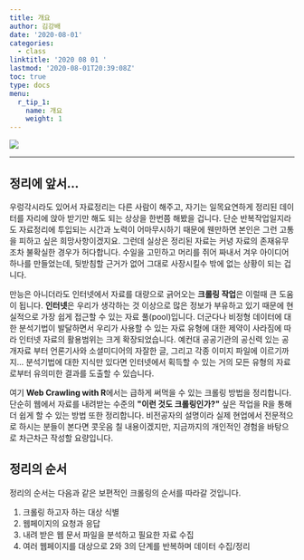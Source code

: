 ```yaml
---
title: 개요
author: 김강배
date: '2020-08-01'
categories:
  - class
linktitle: '2020 08 01 '
lastmod: '2020-08-01T20:39:08Z'
toc: true
type: docs
menu:
  r_tip_1:
    name: 개요
    weight: 1
---
```

![](https://user-images.githubusercontent.com/30010992/89122878-fe867980-d505-11ea-812f-50da4890223b.png)

---

## **정리에 앞서...**

우렁각시라도 있어서 자료정리는 다른 사람이 해주고, 자기는 일목요연하게 정리된 데이터를 자리에 앉아 받기만 해도 되는 상상을 한번쯤 해봤을 겁니다. 단순 반복작업일지라도 자료정리에 투입되는 시간과 노력이 어마무시하기 때문에 웬만하면 본인은 그런 고통을 피하고 싶은 희망사항이겠지요. 그런데 실상은 정리된 자료는 커녕 자료의 존재유무조차 불확실한 경우가 허다합니다. 수일을 고민하고 머리를 쥐어 짜내서 겨우 아이디어 하나를 만들었는데, 뒷받침할 근거가 없어 그대로 사장시킬수 밖에 없는 상황이 되는 겁니다. 

만능은 아니더라도 인터넷에서 자료를 대량으로 긁어오는 **크롤링 작업**은 이럴때 큰 도움이 됩니다. **인터넷**은 우리가 생각하는 것 이상으로 많은 정보가 부유하고 있기 때문에 현실적으로 가장 쉽게 접근할 수 있는 자료 풀(pool)입니다. 더군다나 비정형 데이터에 대한 분석기법이 발달하면서 우리가 사용할 수 있는 자료 유형에 대한 제약이 사라짐에 따라 인터넷 자료의 활용범위는 크게 확장되었습니다. 예컨대 공공기관의 공신력 있는 공개자료 부터 언론기사와 소셜미디어의 자잘한 글, 그리고 각종 이미지 파일에 이르기까지... 분석기법에 대한 지식만 있다면 인터넷에서 획득할 수 있는 거의 모든 유형의 자료로부터 유의미한 결과를 도출할 수 있습니다. 

여기 **Web Crawling with R**에서는 급하게 써먹을 수 있는 크롤링 방법을 정리합니다. 단순히 웹에서 자료를 내려받는 수준의 **"이런 것도 크롤링인가?"** 싶은 작업을 R을 통해 더 쉽게 할 수 있는 방법 또한 정리합니다. 비전공자의 설명이라 실제 현업에서 전문적으로 하시는 분들이 본다면 콧웃음 칠 내용이겠지만, 지금까지의 개인적인 경험을 바탕으로 차근차근 작성할 요량입니다.  



## **정리의 순서**

정리의 순서는 다음과 같은 보편적인 크롤링의 순서를 따라갈 것입니다.

1. 크롤링 하고자 하는 대상 식별
2. 웹페이지의 요청과 응답
3. 내려 받은 웹 문서 파일을 분석하고 필요한 자료 수집
4. 여러 웹페이지를 대상으로 2와 3의 단계를 반복하며 데이터 수집/정리
